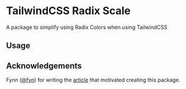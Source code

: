 # TailwindCSS Radix Scale

A package to simplify using Radix Colors when using TailwindCSS

## Usage

## Acknowledgements
Fynn ([@fyn](https://github.com/fnn)) for writing the [article](https://fynn.at/shorts/2023-03-19-how-to-use-radix-colors-with-tailwind-css) that motivated creating this package.